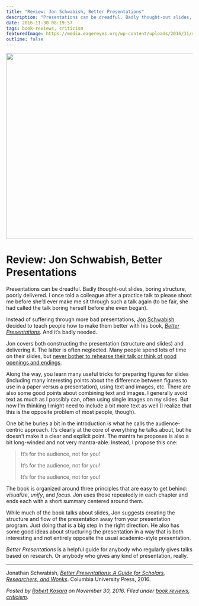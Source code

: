 ```yaml
---
title: "Review: Jon Schwabish, Better Presentations"
description: "Presentations can be dreadful. Badly thought-out slides, boring structure, poorly delivered. I once told a colleague after a practice talk to please shoot me before she’d ever make me sit through such a talk again (to be fair, she had called the talk boring herself before she even began)."
date: 2016-11-30 08:19:57
tags: book-reviews, criticism
featuredImage: https://media.eagereyes.org/wp-content/uploads/2016/11/schwabish-book.jpg
outline: false
---
```


<p align="center"><img src="https://media.eagereyes.org/wp-content/uploads/2016/11/schwabish-book.jpg" width="720" height="500" /></p>

# Review: Jon Schwabish, Better Presentations

Presentations can be dreadful. Badly thought-out slides, boring structure, poorly delivered. I once told a colleague after a practice talk to please shoot me before she’d ever make me sit through such a talk again (to be fair, she had called the talk boring herself before she even began).

Instead of suffering through more bad presentations, <a href="https://policyviz.com">Jon Schwabish</a> decided to teach people how to make them better with his book, <a href="https://policyviz.com/better-presentations/"><em>Better Presentations</em></a>. And it’s badly needed.

Jon covers both constructing the presentation (structure and slides) and delivering it. The latter is often neglected. Many people spend lots of time on their slides, but <a href="/blog/2016/common-speaking-mistakes-to-avoid">never bother to rehearse their talk or think of good openings and endings</a>.

Along the way, you learn many useful tricks for preparing figures for slides (including many interesting points about the difference between figures to use in a paper versus a presentation), using text and images, etc. There are also some good points about combining text and images. I generally avoid text as much as I possibly can, often using single images on my slides. But now I’m thinking I might need to include a bit more text as well (I realize that this is the opposite problem of most people, though).

One bit he buries a bit in the introduction is what he calls the audience-centric approach. It’s clearly at the core of everything he talks about, but he doesn’t make it a clear and explicit point. The mantra he proposes is also a bit long-winded and not very mantra-able. Instead, I propose this one:

>	It’s for the audience, not for you!
>	
>	It’s for the audience, not for you!
>	
>	It’s for the audience, not for you!

The book is organized around three principles that are easy to get behind: <em>visualize</em>, <em>unify</em>, and <em>focus</em>. Jon uses those repeatedly in each chapter and ends each with a short summary centered around them.

While much of the book talks about slides, Jon suggests creating the structure and flow of the presentation away from your presentation program. Just doing that is a big step in the right direction. He also has some good ideas about structuring the presentation in a way that is both interesting and not entirely opposite the usual academic-style presentation.

<em>Better Presentations</em> is a helpful guide for anybody who regularly gives talks based on research. Or anybody who gives any kind of presentation, really.

<hr />

Jonathan Schwabish, <a href="https://www.amazon.com/gp/product/0231175213/"><em>Better Presentations: A Guide for Scholars, Researchers, and Wonks</em></a>. Columbia University Press, 2016.


_Posted by <a href="/about">Robert Kosara</a> on November 30, 2016. Filed under [book reviews](/tag/book-reviews), [criticism](/section/criticism)._



